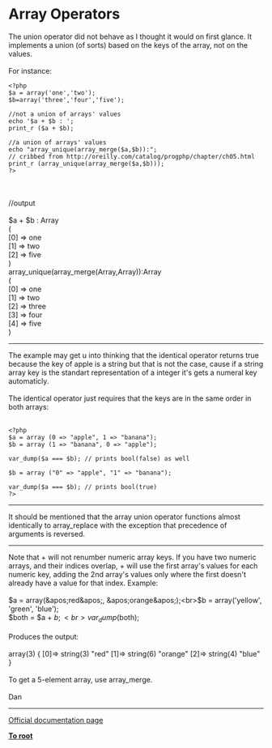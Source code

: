 # Array Operators



The union operator did not behave as I thought it would on first glance. It implements a union (of sorts) based on the keys of the array, not on the values.<br><br>For instance:<br>

```
<?php
$a = array('one','two');
$b=array('three','four','five');

//not a union of arrays' values
echo '$a + $b : ';
print_r ($a + $b);

//a union of arrays' values
echo "array_unique(array_merge($a,$b)):";
// cribbed from http://oreilly.com/catalog/progphp/chapter/ch05.html
print_r (array_unique(array_merge($a,$b)));
?>
```
<br><br>//output<br><br>$a + $b : Array<br>(<br>    [0] =&gt; one<br>    [1] =&gt; two<br>    [2] =&gt; five<br>)<br>array_unique(array_merge(Array,Array)):Array<br>(<br>    [0] =&gt; one<br>    [1] =&gt; two<br>    [2] =&gt; three<br>    [3] =&gt; four<br>    [4] =&gt; five<br>)  

---

The example may get u into thinking that the identical operator returns true because the key of apple is a string but that is not the case, cause if a string array key is the standart representation of a integer it&apos;s gets a numeral key automaticly. <br><br>The identical operator just requires that the keys are in the same order in both arrays:<br><br>

```
<?php
$a = array (0 => "apple", 1 => "banana");
$b = array (1 => "banana", 0 => "apple");

var_dump($a === $b); // prints bool(false) as well

$b = array ("0" => "apple", "1" => "banana");

var_dump($a === $b); // prints bool(true)
?>
```
  

---

It should be mentioned that the array union operator functions almost identically to array_replace with the exception that precedence of arguments is reversed.  

---

Note that + will not renumber numeric array keys.  If you have two numeric arrays, and their indices overlap, + will use the first array&apos;s values for each numeric key, adding the 2nd array&apos;s values only where the first doesn&apos;t already have a value for that index.  Example:<br><br>$a = array(&apos;red&apos;, &apos;orange&apos;);<br>$b = array(&apos;yellow&apos;, &apos;green&apos;, &apos;blue&apos;);<br>$both = $a + $b;<br>var_dump($both);<br><br>Produces the output:<br><br>array(3) { [0]=&gt;  string(3) "red" [1]=&gt;  string(6) "orange" [2]=&gt;  string(4) "blue" }<br><br>To get a 5-element array, use array_merge.<br><br>    Dan  

---

[Official documentation page](https://www.php.net/manual/en/language.operators.array.php)

**[To root](/README.md)**
